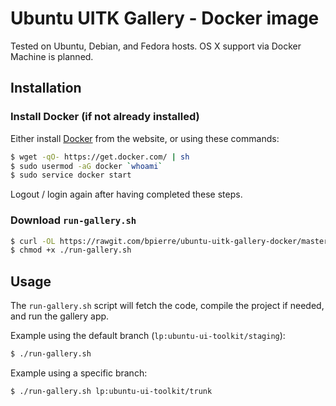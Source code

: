 # Ubuntu UITK Gallery - Docker image

Tested on Ubuntu, Debian, and Fedora hosts. OS X support via Docker Machine is planned.

## Installation

### Install Docker (if not already installed)

Either install [Docker](http://docker.com) from the website, or using these commands:

```sh
$ wget -qO- https://get.docker.com/ | sh
$ sudo usermod -aG docker `whoami`
$ sudo service docker start
```

Logout / login again after having completed these steps.

### Download `run-gallery.sh`

```sh
$ curl -OL https://rawgit.com/bpierre/ubuntu-uitk-gallery-docker/master/run-gallery.sh
$ chmod +x ./run-gallery.sh
```

## Usage

The `run-gallery.sh` script will fetch the code, compile the project if needed, and run the gallery app.

Example using the default branch (`lp:ubuntu-ui-toolkit/staging`):

```sh
$ ./run-gallery.sh
```

Example using a specific branch:

```sh
$ ./run-gallery.sh lp:ubuntu-ui-toolkit/trunk
```
